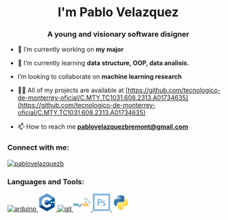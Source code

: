 <h1 align="center">I'm Pablo Velazquez</h1>
<h3 align="center">A young and visionary software disigner</h3>

- 🔭 I’m currently working on **my major**

- 🌱 I’m currently learning **data structure, OOP, data analisis.**

- I’m looking to collaborate on **machine learning research**

- 👨‍💻 All of my projects are available at [https://github.com/tecnologico-de-monterrey-oficial/C.MTY.TC1031.608.2313.A01734635](https://github.com/tecnologico-de-monterrey-oficial/C.MTY.TC1031.608.2313.A01734635)

- 📫 How to reach me **pablovelazquezbremont@gmail.com**

<h3 align="left">Connect with me:</h3>
<p align="left">
<a href="https://instagram.com/pablovelazquezb" target="blank"><img align="center" src="https://raw.githubusercontent.com/rahuldkjain/github-profile-readme-generator/master/src/images/icons/Social/instagram.svg" alt="pablovelazquezb" height="30" width="40" /></a>
</p>

<h3 align="left">Languages and Tools:</h3>
<p align="left"> <a href="https://www.arduino.cc/" target="_blank" rel="noreferrer"> <img src="https://cdn.worldvectorlogo.com/logos/arduino-1.svg" alt="arduino" width="40" height="40"/> </a> <a href="https://www.w3schools.com/cpp/" target="_blank" rel="noreferrer"> <img src="https://raw.githubusercontent.com/devicons/devicon/master/icons/cplusplus/cplusplus-original.svg" alt="cplusplus" width="40" height="40"/> </a> <a href="https://git-scm.com/" target="_blank" rel="noreferrer"> <img src="https://www.vectorlogo.zone/logos/git-scm/git-scm-icon.svg" alt="git" width="40" height="40"/> </a> <a href="https://www.mysql.com/" target="_blank" rel="noreferrer"> <img src="https://raw.githubusercontent.com/devicons/devicon/master/icons/mysql/mysql-original-wordmark.svg" alt="mysql" width="40" height="40"/> </a> <a href="https://www.photoshop.com/en" target="_blank" rel="noreferrer"> <img src="https://raw.githubusercontent.com/devicons/devicon/master/icons/photoshop/photoshop-line.svg" alt="photoshop" width="40" height="40"/> </a> <a href="https://www.python.org" target="_blank" rel="noreferrer"> <img src="https://raw.githubusercontent.com/devicons/devicon/master/icons/python/python-original.svg" alt="python" width="40" height="40"/> </a> </p>
